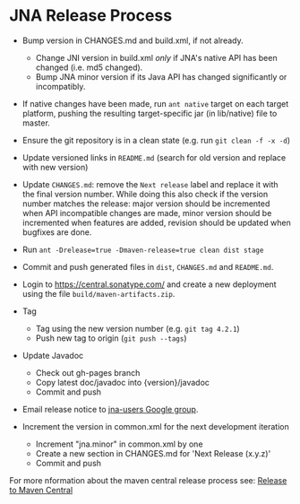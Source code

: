 JNA Release Process
===================

* Bump version in CHANGES.md and build.xml, if not already.
  * Change JNI version in build.xml *only* if JNA's native API has been changed (i.e. md5 changed).
  * Bump JNA minor version if its Java API has changed significantly or incompatibly.

* If native changes have been made, run `ant native` target on each target
  platform, pushing the resulting target-specific jar (in lib/native) file to master.

* Ensure the git repository is in a clean state (e.g. run `git clean -f -x -d`)

* Update versioned links in `README.md` (search for old version and replace with new version)

* Update `CHANGES.md`: remove the `Next release` label and replace it with the final version number.
  While doing this also check if the version number matches the release: major version should be
  incremented when API incompatible changes are made, minor version should be incremented when
  features are added, revision should be updated when bugfixes are done.

* Run `ant -Drelease=true -Dmaven-release=true clean dist stage`

* Commit and push generated files in `dist`, `CHANGES.md` and `README.md`.

* Login to https://central.sonatype.com/ and create a new deployment using the
  file `build/maven-artifacts.zip`.

* Tag
  * Tag using the new version number (e.g. `git tag 4.2.1`)
  * Push new tag to origin (`git push --tags`)

* Update Javadoc
  * Check out gh-pages branch
  * Copy latest doc/javadoc into {version}/javadoc
  * Commit and push

* Email release notice to [jna-users Google group](http://groups.google.com/group/jna-users).

* Increment the version in common.xml for the next development iteration
  * Increment "jna.minor" in common.xml by one
  * Create a new section in CHANGES.md for 'Next Release (x.y.z)'
  * Commit and push

For more nformation about the maven central release process see:
[Release to Maven Central](PublishingToMavenCentral.md)